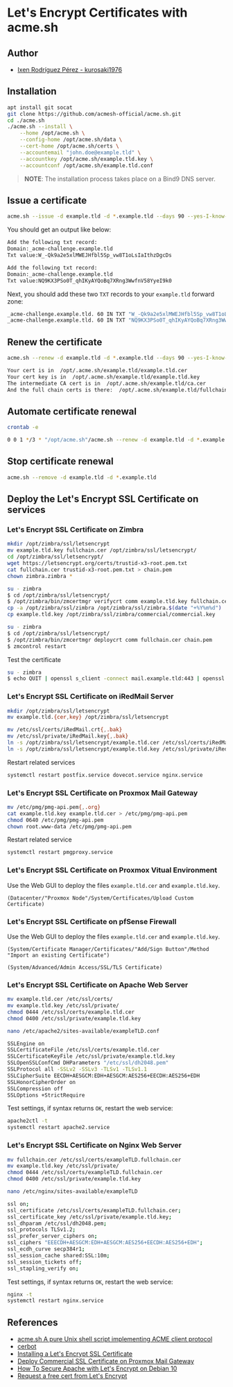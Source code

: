 # Let's Encrypt Certificates with acme.sh

## Author

- [Ixen Rodríguez Pérez - kurosaki1976](ixenrp1976@gmail.com)

## Installation

```bash
apt install git socat
git clone https://github.com/acmesh-official/acme.sh.git
cd ./acme.sh
./acme.sh --install \
	--home /opt/acme.sh \
	--config-home /opt/acme.sh/data \
	--cert-home /opt/acme.sh/certs \
	--accountemail "john.doe@example.tld" \
	--accountkey /opt/acme.sh/example.tld.key \
	--accountconf /opt/acme.sh/example.tld.conf
```

> **NOTE**: The installation process takes place on a Bind9 DNS server.

## Issue a certificate

```bash
acme.sh --issue -d example.tld -d *.example.tld --days 90 --yes-I-know-dns-manual-mode-enough-go-ahead-please --dns
```

You should get an output like below:

```bash
Add the following txt record:
Domain:_acme-challenge.example.tld
Txt value:W_-Qk9a2e5xlMWEJHfbl5Sp_vw8T1oLsIaIthzDgcDs

Add the following txt record:
Domain:_acme-challenge.example.tld
Txt value:NQ9KX3PSo0T_qhIKyAYQoBq7XRng3WwfnV58YyeI9k0
```

Next, you should add these two `TXT` records to your `example.tld` forward zone:

```bash
_acme-challenge.example.tld. 60 IN TXT "W_-Qk9a2e5xlMWEJHfbl5Sp_vw8T1oLsIaIthzDgcDs"
_acme-challenge.example.tld. 60 IN TXT "NQ9KX3PSo0T_qhIKyAYQoBq7XRng3WwfnV58YyeI9k0"
```

## Renew the certificate

```bash
acme.sh --renew -d example.tld -d *.example.tld --days 90 --yes-I-know-dns-manual-mode-enough-go-ahead-please --dns

Your cert is in  /opt/.acme.sh/example.tld/example.tld.cer
Your cert key is in  /opt/.acme.sh/example.tld/example.tld.key
The intermediate CA cert is in  /opt/.acme.sh/example.tld/ca.cer
And the full chain certs is there:  /opt/.acme.sh/example.tld/fullchain.cer
```

## Automate certificate renewal

```bash
crontab -e

0 0 1 */3 * "/opt/acme.sh"/acme.sh --renew -d example.tld -d *.example.tld --days 90 --yes-I-know-dns-manual-mode-enough-go-ahead-please > /dev/null
```

## Stop certificate renewal

```bash
acme.sh --remove -d example.tld -d *.example.tld
```

## Deploy the Let's Encrypt SSL Certificate on services

### Let's Encrypt SSL Certificate on Zimbra

```bash
mkdir /opt/zimbra/ssl/letsencrypt
mv example.tld.key fullchain.cer /opt/zimbra/ssl/letsencrypt/
cd /opt/zimbra/ssl/letsencrypt/
wget https://letsencrypt.org/certs/trustid-x3-root.pem.txt
cat fullchain.cer trustid-x3-root.pem.txt > chain.pem
chown zimbra.zimbra *
```
```bash
su - zimbra
$ cd /opt/zimbra/ssl/letsencrypt/
$ /opt/zimbra/bin/zmcertmgr verifycrt comm example.tld.key fullchain.cer chain.pem
cp -a /opt/zimbra/ssl/zimbra /opt/zimbra/ssl/zimbra.$(date "+%Y%m%d")
cp example.tld.key /opt/zimbra/ssl/zimbra/commercial/commercial.key
```
```bash
su - zimbra
$ cd /opt/zimbra/ssl/letsencrypt/
$ /opt/zimbra/bin/zmcertmgr deploycrt comm fullchain.cer chain.pem
$ zmcontrol restart
```

Test the certificate

```bash
su - zimbra
$ echo QUIT | openssl s_client -connect mail.example.tld:443 | openssl x509 -noout -text | less
```

### Let's Encrypt SSL Certificate on iRedMail Server

```bash
mkdir /opt/zimbra/ssl/letsencrypt
mv example.tld.{cer,key} /opt/zimbra/ssl/letsencrypt
```
```bash
mv /etc/ssl/certs/iRedMail.crt{,.bak}
mv /etc/ssl/private/iRedMail.key{,.bak}
ln -s /opt/zimbra/ssl/letsencrypt/example.tld.cer /etc/ssl/certs/iRedMail.crt
ln -s /opt/zimbra/ssl/letsencrypt/example.tld.key /etc/ssl/private/iRedMail.key
```

Restart related services

```bash
systemctl restart postfix.service dovecot.service nginx.service
```

### Let's Encrypt SSL Certificate on Proxmox Mail Gateway

```bash
mv /etc/pmg/pmg-api.pem{,.org}
cat example.tld.key example.tld.cer > /etc/pmg/pmg-api.pem
chmod 0640 /etc/pmg/pmg-api.pem
chown root.www-data /etc/pmg/pmg-api.pem
```

Restart related service

```bash
systemctl restart pmgproxy.service
```

### Let's Encrypt SSL Certificate on Proxmox Vitual Environment

Use the Web GUI to deploy the files `example.tld.cer` and `example.tld.key`.

```
(Datacenter/"Proxmox Node"/System/Certificates/Upload Custom Certificate)
```

### Let's Encrypt SSL Certificate on pfSense Firewall

Use the Web GUI to deploy the files `example.tld.cer` and `example.tld.key`.

```
(System/Certificate Manager/Certificates/"Add/Sign Button"/Method "Import an existing Certificate")

(System/Advanced/Admin Access/SSL/TLS Certificate)
```

### Let's Encrypt SSL Certificate on Apache Web Server

```bash
mv example.tld.cer /etc/ssl/certs/
mv example.tld.key /etc/ssl/private/
chmod 0444 /etc/ssl/certs/example.tld.cer
chmod 0400 /etc/ssl/private/example.tld.key
```
```bash
nano /etc/apache2/sites-available/exampleTLD.conf

SSLEngine on
SSLCertificateFile /etc/ssl/certs/example.tld.cer
SSLCertificateKeyFile /etc/ssl/private/example.tld.key
SSLOpenSSLConfCmd DHParameters "/etc/ssl/dh2048.pem"
SSLProtocol all -SSLv2 -SSLv3 -TLSv1 -TLSv1.1
SSLCipherSuite EECDH+AESGCM:EDH+AESGCM:AES256+EECDH:AES256+EDH
SSLHonorCipherOrder on
SSLCompression off
SSLOptions +StrictRequire
```

Test settings, if syntax returns `OK`, restart the web service:

```bash
apache2ctl -t
systemctl restart apache2.service
```

### Let's Encrypt SSL Certificate on Nginx Web Server

```bash
mv fullchain.cer /etc/ssl/certs/exampleTLD.fullchain.cer
mv example.tld.key /etc/ssl/private/
chmod 0444 /etc/ssl/certs/exampleTLD.fullchain.cer
chmod 0400 /etc/ssl/private/example.tld.key
```
```bash
nano /etc/nginx/sites-available/exampleTLD

ssl on;
ssl_certificate /etc/ssl/certs/exampleTLD.fullchain.cer;
ssl_certificate_key /etc/ssl/private/example.tld.key;
ssl_dhparam /etc/ssl/dh2048.pem;
ssl_protocols TLSv1.2;
ssl_prefer_server_ciphers on;
ssl_ciphers "EEECDH+AESGCM:EDH+AESGCM:AES256+EECDH:AES256+EDH";
ssl_ecdh_curve secp384r1;
ssl_session_cache shared:SSL:10m;
ssl_session_tickets off;
ssl_stapling_verify on;
```

Test settings, if syntax returns `OK`, restart the web service:

```bash
nginx -t
systemctl restart nginx.service
```

## References

* [acme.sh A pure Unix shell script implementing ACME client protocol](https://github.com/acmesh-official/acme.sh)
* [cerbot](https://certbot.eff.org/)
* [Installing a Let's Encrypt SSL Certificate](https://wiki.zimbra.com/wiki/Installing_a_LetsEncrypt_SSL_Certificate)
* [Deploy Commercial SSL Certificate on Proxmox Mail Gateway](https://dhenandi.com/deploy-commercial-ssl-certificate-on-proxmox-mail-gateway/)
* [How To Secure Apache with Let's Encrypt on Debian 10](https://www.digitalocean.com/community/tutorials/how-to-secure-apache-with-let-s-encrypt-on-debian-10)
* [Request a free cert from Let's Encrypt](https://docs.iredmail.org/letsencrypt.html)

